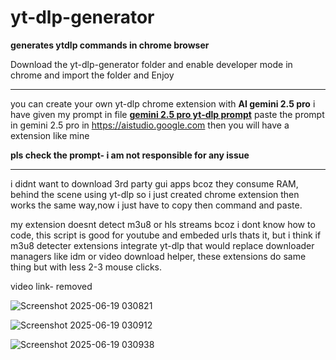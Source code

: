 # yt-dlp-generator
**generates ytdlp commands in chrome browser**

Download the yt-dlp-generator folder and enable developer mode in chrome and import the folder and Enjoy

***
you can create your own yt-dlp chrome extension with **AI gemini 2.5 pro** i have given my prompt in file [**gemini 2.5 pro yt-dlp prompt**](https://github.com/xdev23/yt-dlp-generator/blob/main/gemini%202.5%20pro%20yt-dlp%20prompt)  paste the prompt in gemini 2.5 pro in https://aistudio.google.com then you will have a extension like mine

**pls check the prompt- i am not responsible for any issue**

***

i didnt want to download 3rd party gui apps bcoz they consume RAM, behind the scene using yt-dlp so i just created chrome extension then works the same way,now i just have to copy then command and paste.

my extension doesnt detect m3u8 or hls streams bcoz i dont know how to code, this script is good for youtube and embeded urls thats it, but i think if m3u8 detecter extensions integrate yt-dlp that would replace downloader managers like idm or video download helper, these extensions do same thing but with less 2-3 mouse clicks.

video link- removed

![Screenshot 2025-06-19 030821](https://github.com/user-attachments/assets/ce338d26-63f8-4b7a-bce1-d68fea59ffd2)


![Screenshot 2025-06-19 030912](https://github.com/user-attachments/assets/80fa2d96-8fbc-4410-930f-87a57170fae3)


![Screenshot 2025-06-19 030938](https://github.com/user-attachments/assets/4e1ca2d9-429f-40b7-b7bb-f14a995b76e8)



